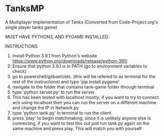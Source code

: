 # TanksMP
A Multiplayer Implementation of Tanks (Converted from Code-Project.org's single player tanks game)

MUST HAVE PYTHON3, AND PYGAME INSTALLED.

INSTRUCTIONS
  1. Install Python 3.9.1 from Python's website https://www.python.org/downloads/release/python-391/
  2. Ensure that python 3.9.1 is in PATH (go to environment variables to check)
  3. go to powershell/gitbash/etc. (this will be refered to as terminal for the rest of the instructions) and type 'pip install pygame'
  4. navigate to the folder that contains tank-game folder through terminal
  5. type 'python server.py' to run the server
  6. This has been tested with localhost mostly; if you want to try to connect w/o using localhost then you can run the server on a different machine and change the IP in Network.py
  7. type 'python tank.py' in terminal to run the client
  8. press 'play' to begin matchmaking; since it is unlikely anyone else is connecting, if you want to test this out just run tank.py again on the same machine and press play.  This will match you with yourself
